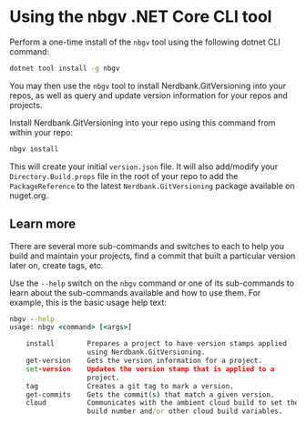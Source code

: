 # Using the nbgv .NET Core CLI tool

Perform a one-time install of the `nbgv` tool using the following dotnet CLI command:

```cmd
dotnet tool install -g nbgv
```

You may then use the `nbgv` tool to install Nerdbank.GitVersioning into your repos, as well as query and update version information for your repos and projects.

Install Nerdbank.GitVersioning into your repo using this command from within your repo:

```cmd
nbgv install
```

This will create your initial `version.json` file.
It will also add/modify your `Directory.Build.props` file in the root of your repo to add the `PackageReference` to the latest `Nerdbank.GitVersioning` package available on nuget.org.

## Learn more

There are several more sub-commands and switches to each to help you build and maintain your projects, find a commit that built a particular version later on, create tags, etc.

Use the `--help` switch on the `nbgv` command or one of its sub-commands to learn about the sub-commands available and how to use them. For example, this is the basic usage help text:

```cmd
nbgv --help
usage: nbgv <command> [<args>]

    install        Prepares a project to have version stamps applied
                   using Nerdbank.GitVersioning.
    get-version    Gets the version information for a project.
    set-version    Updates the version stamp that is applied to a
                   project.
    tag            Creates a git tag to mark a version.
    get-commits    Gets the commit(s) that match a given version.
    cloud          Communicates with the ambient cloud build to set the
                   build number and/or other cloud build variables.
```
